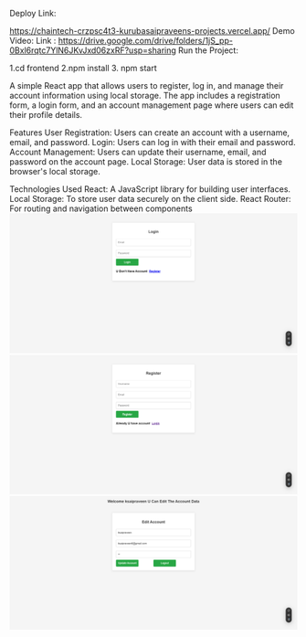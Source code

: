 Deploy Link:

https://chaintech-crzpsc4t3-kurubasaipraveens-projects.vercel.app/
Demo Video:
Link : https://drive.google.com/drive/folders/1jS_pp-0Bxl6rqtc7YlN6JKvJxd06zxRF?usp=sharing
Run the Project:

1.cd frontend
2.npm install
3. npm start

A simple React app that allows users to register, log in, and manage their account information using local storage. The app includes a registration form, a login form, and an account management page where users can edit their profile details.

Features
User Registration: Users can create an account with a username, email, and password.
Login: Users can log in with their email and password.
Account Management: Users can update their username, email, and password on the account page.
Local Storage: User data is stored in the browser's local storage.

Technologies Used
React: A JavaScript library for building user interfaces.
Local Storage: To store user data securely on the client side.
React Router: For routing and navigation between components
![image alt](https://github.com/Kurubasaipraveen/chaintech/blob/9afa1bf7c86ea1740cf9d9892557ec61874a75b1/frontend/screencapture-chaintech-crzpsc4t3-kurubasaipraveens-projects-vercel-app-2024-10-23-08_16_27.png)
![image alt](https://github.com/Kurubasaipraveen/chaintech/blob/9afa1bf7c86ea1740cf9d9892557ec61874a75b1/frontend/screencapture-chaintech-crzpsc4t3-kurubasaipraveens-projects-vercel-app-register-2024-10-23-08_16_47.png)
![image alt](https://github.com/Kurubasaipraveen/chaintech/blob/9afa1bf7c86ea1740cf9d9892557ec61874a75b1/frontend/screencapture-chaintech-crzpsc4t3-kurubasaipraveens-projects-vercel-app-account-2024-10-23-08_17_48.png)
